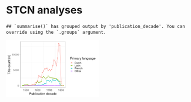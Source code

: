 STCN analyses
=============

    ## `summarise()` has grouped output by 'publication_decade'. You can override using the `.groups` argument.

<img src="stcn_files/figure-markdown_strict/lang-1.png" width="50%" />
